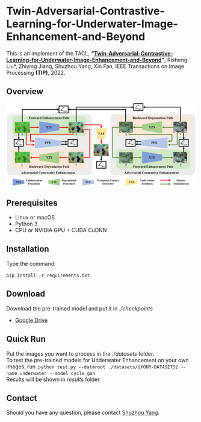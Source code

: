 # Twin-Adversarial-Contrastive-Learning-for-Underwater-Image-Enhancement-and-Beyond
This is an implement of the TACL,
**“[Twin-Adversarial-Contrastive-Learning-for-Underwater-Image-Enhancement-and-Beyond](https://ieeexplore.ieee.org/document/9832540)”**, 
Risheng Liu*, Zhiying Jiang, Shuzhou Yang, Xin Fan, IEEE Transactions on Image Processing __(TIP)__, 2022.

## Overview
![avatar](Overview.PNG)

## Prerequisites
- Linux or macOS
- Python 3
- CPU or NVIDIA GPU + CUDA CuDNN

## Installation
Type the command:
```
pip install -r requirements.txt
```

## Download
Download the pre-trained model and put it in _./checkpoints_
- [Google Drive](https://drive.google.com/file/d/1MQkXjzEFYubDsc7aBhAmX7FjcvHnvZ2D/view?usp=sharing)

## Quick Run
Put the images you want to process in the _./datasets_ folder. \
To test the pre-trained models for Underwater Enhancement on your own images, run
​```
python test.py --dataroot ./datasets/[YOUR-DATASETS] --name underwater --model cycle_gan
​``` \
Results will be shown in _results_ folder.

## Contact
Should you have any question, please contact [Shuzhou Yang].

[Shuzhou Yang]:yszdyx@gmail.com